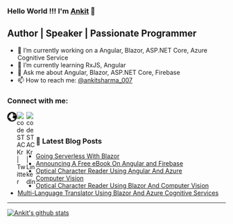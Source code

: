 ### Hello World !!! I'm [Ankit][website] 👋

## Author | Speaker | Passionate Programmer

- 🔭 I’m currently working on a Angular, Blazor, ASP.NET Core, Azure Cognitive Service
- 🌱 I’m currently learning RxJS, Angular
- 💬 Ask me about Angular, Blazor, ASP.NET Core, Firebase
- 📫 How to reach me: [@ankitsharma_007][twitter]

### Connect with me:

[<img align="left" alt="codeSTACKr.com" width="22px" src="https://raw.githubusercontent.com/iconic/open-iconic/master/svg/globe.svg" />][website]
[<img align="left" alt="codeSTACKr | Twitter" width="22px" src="https://cdn.jsdelivr.net/npm/simple-icons@v3/icons/twitter.svg" />][twitter]
[<img align="left" alt="codeSTACKr | LinkedIn" width="22px" src="https://cdn.jsdelivr.net/npm/simple-icons@v3/icons/linkedin.svg" />][linkedin]

<br />
<br />

### 📕 Latest Blog Posts

<!-- BLOG-POST-LIST:START -->

- [Going Serverless With Blazor](https://ankitsharmablogs.com/going-serverless-with-blazor/?utm_source=rss&utm_medium=rss&utm_campaign=going-serverless-with-blazor)
- [Announcing A Free eBook On Angular and Firebase](https://ankitsharmablogs.com/announcing-a-free-ebook-on-angular-and-firebase/?utm_source=rss&utm_medium=rss&utm_campaign=announcing-a-free-ebook-on-angular-and-firebase)
- [Optical Character Reader Using Angular And Azure Computer Vision](https://ankitsharmablogs.com/optical-character-reader-using-angular-and-azure-computer-vision/?utm_source=rss&utm_medium=rss&utm_campaign=optical-character-reader-using-angular-and-azure-computer-vision)
- [Optical Character Reader Using Blazor And Computer Vision](https://ankitsharmablogs.com/optical-character-reader-using-blazor-and-computer-vision/?utm_source=rss&utm_medium=rss&utm_campaign=optical-character-reader-using-blazor-and-computer-vision)
- [Multi-Language Translator Using Blazor And Azure Cognitive Services](https://ankitsharmablogs.com/multi-language-translator-using-blazor-and-azure-cognitive-services/?utm_source=rss&utm_medium=rss&utm_campaign=multi-language-translator-using-blazor-and-azure-cognitive-services)
<!-- BLOG-POST-LIST:END -->

---

[![Ankit's github stats](https://github-readme-stats.vercel.app/api?username=AnkitSharma-007&theme=vue&show_icons=true)](https://github.com/AnkitSharma-007/github-readme-stats)

[website]: https://ankitsharmablogs.com/
[twitter]: https://twitter.com/ankitsharma_007
[linkedin]: https://www.linkedin.com/in/ankitsharma-007/
